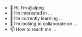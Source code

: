 - 👋 Hi, I’m @alpeg
- 👀 I’m interested in ...
- 🌱 I’m currently learning ...
- 💞️ I’m looking to collaborate on ...
- 📫 How to reach me ...

<!---
alpeg/alpeg is a ✨ special ✨ repository because its `README.md` (this file) appears on your GitHub profile.
You can click the Preview link to take a look at your changes.
--->
